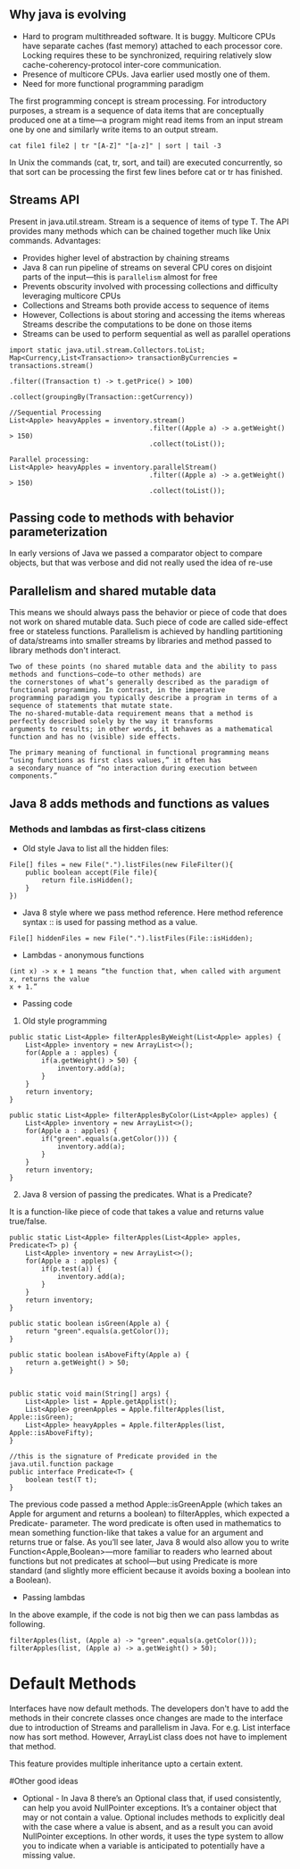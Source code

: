 ## Why java is evolving

- Hard to program multithreaded software. It is buggy. Multicore CPUs have separate caches (fast memory) attached to 
each processor core. Locking requires these to be synchronized, requiring relatively slow cache-coherency-protocol 
inter-core communication.
- Presence of multicore CPUs. Java earlier used mostly one of them.
- Need for more functional programming paradigm

The first programming concept is stream processing. For introductory purposes, a stream is a
sequence of data items that are conceptually produced one at a time—a program might read
items from an input stream one by one and similarly write items to an output stream.

```cat file1 file2 | tr "[A-Z]" "[a-z]" | sort | tail -3```

In Unix the commands (cat, tr, sort, and tail)
are executed concurrently, so that sort can be processing the first few lines before cat or tr has
finished.

## Streams API

Present in java.util.stream. Stream<T> is a sequence of items of type T. The API provides many methods which can be 
chained together much like Unix commands. Advantages:

- Provides higher level of abstraction by chaining streams
- Java 8 can run pipeline of streams on several CPU cores on disjoint parts of the input—this is ```parallelism``` almost 
for free
- Prevents obscurity involved with processing collections and difficulty leveraging multicore CPUs
- Collections and Streams both provide access to sequence of items
- However, Collections is about storing and accessing the items whereas Streams describe the computations to be done on
those items
- Streams can be used to perform sequential as well as parallel operations

```
import static java.util.stream.Collectors.toList;
Map<Currency,List<Transaction>> transactionByCurrencies = transactions.stream()
                                                                      .filter((Transaction t) -> t.getPrice() > 100)
                                                                      .collect(groupingBy(Transaction::getCurrency))

//Sequential Processing
List<Apple> heavyApples = inventory.stream()
                                   .filter((Apple a) -> a.getWeight() > 150)
                                   .collect(toList());

Parallel processing:
List<Apple> heavyApples = inventory.parallelStream()
                                   .filter((Apple a) -> a.getWeight() > 150)
                                   .collect(toList());

```

## Passing code to methods with behavior parameterization

In early versions of Java we passed a comparator object to compare objects, but that was verbose and did not really used
the idea of re-use

## Parallelism and shared mutable data

This means we should always pass the behavior or piece of code that does not work on shared mutable data. Such piece of
code are called side-effect free or stateless functions. Parallelism is achieved by handling partitioning of 
data/streams into smaller streams by libraries and method passed to library methods don't interact.

```
Two of these points (no shared mutable data and the ability to pass methods and functions—code—to other methods) are
the cornerstones of what’s generally described as the paradigm of functional programming. In contrast, in the imperative
programming paradigm you typically describe a program in terms of a sequence of statements that mutate state. 
The no-shared-mutable-data requirement means that a method is perfectly described solely by the way it transforms 
arguments to results; in other words, it behaves as a mathematical function and has no (visible) side effects.

The primary meaning of functional in functional programming means “using functions as first class values,” it often has
a secondary nuance of “no interaction during execution between components.”

```

## Java 8 adds methods and functions as values

### Methods and lambdas as first-class citizens

- Old style Java to list all the hidden files:

```
File[] files = new File(".").listFiles(new FileFilter(){
    public boolean accept(File file){
        return file.isHidden();
    }
})
```

- Java 8 style where we pass method reference. Here method reference syntax :: is used for passing method as a value.
```
File[] hiddenFiles = new File(".").listFiles(File::isHidden);
```

- Lambdas - anonymous functions
```
(int x) -> x + 1 means “the function that, when called with argument x, returns the value
x + 1.”
```

- Passing code 

1. Old style programming

```
public static List<Apple> filterApplesByWeight(List<Apple> apples) {
    List<Apple> inventory = new ArrayList<>();
    for(Apple a : apples) {
        if(a.getWeight() > 50) {
            inventory.add(a);
        }
    }
    return inventory;
}

public static List<Apple> filterApplesByColor(List<Apple> apples) {
    List<Apple> inventory = new ArrayList<>();
    for(Apple a : apples) {
        if("green".equals(a.getColor())) {
            inventory.add(a);
        }
    }
    return inventory;
}

```

2. Java 8 version of passing the predicates. What is a Predicate?

It is a function-like piece of code that takes a value and returns value true/false.

```
public static List<Apple> filterApples(List<Apple> apples, Predicate<T> p) {
    List<Apple> inventory = new ArrayList<>();
    for(Apple a : apples) {
        if(p.test(a)) {
            inventory.add(a);
        }
    }
    return inventory;
}

public static boolean isGreen(Apple a) {
    return "green".equals(a.getColor());
}

public static boolean isAboveFifty(Apple a) {
    return a.getWeight() > 50;
}


public static void main(String[] args) {
    List<Apple> list = Apple.getApplist();
    List<Apple> greenApples = Apple.filterApples(list, Apple::isGreen);
    List<Apple> heavyApples = Apple.filterApples(list, Apple::isAboveFifty);
}

//this is the signature of Predicate provided in the java.util.function package
public interface Predicate<T> {
    boolean test(T t);
}
```

The previous code passed a method Apple::isGreenApple (which takes an Apple for argument
and returns a boolean) to filterApples, which expected a Predicate-<Apple> parameter. The
word predicate is often used in mathematics to mean something function-like that takes a value
for an argument and returns true or false. As you’ll see later, Java 8 would also allow you to
write Function<Apple,Boolean>—more familiar to readers who learned about functions but not
predicates at school—but using Predicate<Apple> is more standard (and slightly more efficient
because it avoids boxing a boolean into a Boolean).

- Passing lambdas

In the above example, if the code is not big then we can pass lambdas as following.

```
filterApples(list, (Apple a) -> "green".equals(a.getColor()));
filterApples(list, (Apple a) -> a.getWeight() > 50);
```

# Default Methods
Interfaces have now default methods. The developers don't have to add the methods in their concrete classes once
changes are made to the interface due to introduction of Streams and parallelism in Java. For e.g. List interface now
has sort method. However, ArrayList class does not have to implement that method.

This feature provides multiple inheritance upto a certain extent.

#Other good ideas

- Optional<T> - In Java 8 there’s an Optional<T> class that, if used consistently, can help you avoid NullPointer
                exceptions. It’s a container object that may or not contain a value. Optional<T> includes
                methods to explicitly deal with the case where a value is absent, and as a result you can avoid
                NullPointer exceptions. In other words, it uses the type system to allow you to indicate when a
                variable is anticipated to potentially have a missing value.
